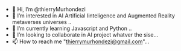 - 👋 Hi, I’m @thierryMurhondezi
- 👀 I’m interested in AI Artificial Iinteligence and Augmented Reality metaverses universes .. 
- 🌱 I’m currently learning Javascript and Python ..
- 💞️ I’m looking to collaborate in AI project whatver the sise...
- 📫 How to reach me "thierrymurhondezi@gmail.com"...

<!---
thierryMurhondezi/thierryMurhondezi is a ✨ special ✨ repository because its `README.md` (this file) appears on your GitHub profile.
You can click the Preview link to take a look at your changes.
--->
